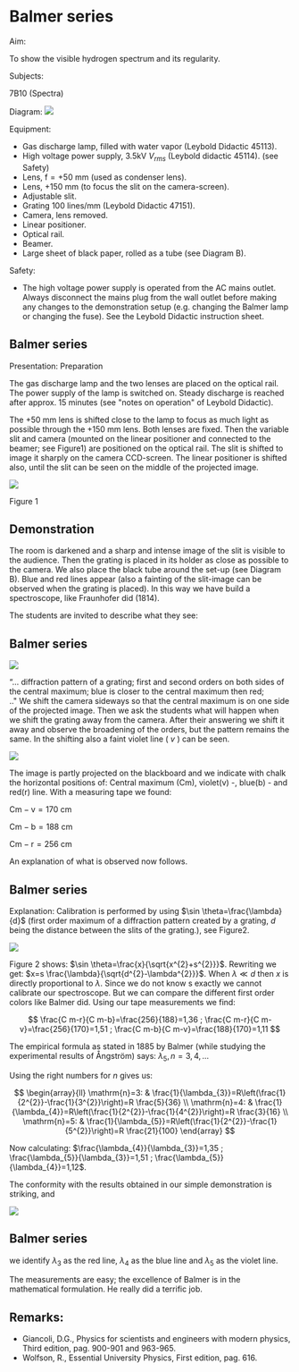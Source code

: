 # Balmer series 

Aim:

To show the visible hydrogen spectrum and its regularity.

Subjects:

7B10 (Spectra)

Diagram:
![](https://cdn.mathpix.com/cropped/2024_06_24_f599cb8c9bc0325a9ab9g-1.jpg?height=1328&width=1352&top_left_y=410&top_left_x=454)

Equipment:

- Gas discharge lamp, filled with water vapor (Leybold Didactic 45113).
- High voltage power supply, 3.5kV $V_{r m s}$ (Leybold didactic 45114). (see Safety)
- Lens, $\mathrm{f}=+50 \mathrm{~mm}$ (used as condenser lens).
- Lens, $+150 \mathrm{~mm}$ (to focus the slit on the camera-screen).
- Adjustable slit.
- Grating 100 lines/mm (Leybold Didactic 47151).
- Camera, lens removed.
- Linear positioner.
- Optical rail.
- Beamer.
- Large sheet of black paper, rolled as a tube (see Diagram B).

Safety:

- The high voltage power supply is operated from the AC mains outlet. Always disconnect the mains plug from the wall outlet before making any changes to the demonstration setup (e.g. changing the Balmer lamp or changing the fuse). See the Leybold Didactic instruction sheet.


## Balmer series

Presentation: Preparation

The gas discharge lamp and the two lenses are placed on the optical rail. The power supply of the lamp is switched on. Steady discharge is reached after approx. 15 minutes (see "notes on operation" of Leybold Didactic).

The $+50 \mathrm{~mm}$ lens is shifted close to the lamp to focus as much light as possible through the $+150 \mathrm{~mm}$ lens. Both lenses are fixed. Then the variable slit and camera (mounted on the linear positioner and connected to the beamer; see Figure1) are positioned on the optical rail. The slit is shifted to image it sharply on the camera CCD-screen. The linear positioner is shifted also, until the slit can be seen on the middle of the projected image.

![](https://cdn.mathpix.com/cropped/2024_06_24_f599cb8c9bc0325a9ab9g-2.jpg?height=1008&width=1328&top_left_y=821&top_left_x=478)

Figure 1

## Demonstration

The room is darkened and a sharp and intense image of the slit is visible to the audience. Then the grating is placed in its holder as close as possible to the camera. We also place the black tube around the set-up (see Diagram B). Blue and red lines appear (also a fainting of the slit-image can be observed when the grating is placed). In this way we have build a spectroscope, like Fraunhofer did (1814).

The students are invited to describe what they see:

## Balmer series

![](https://cdn.mathpix.com/cropped/2024_06_24_f599cb8c9bc0325a9ab9g-3.jpg?height=319&width=534&top_left_y=323&top_left_x=887)

“... diffraction pattern of a grating; first and second orders on both sides of the central maximum; blue is closer to the central maximum then red; $\qquad$ .." We shift the camera sideways so that the central maximum is on one side of the projected image. Then we ask the students what will happen when we shift the grating away from the camera. After their answering we shift it away and observe the broadening of the orders, but the pattern remains the same. In the shifting also a faint violet line ( $v$ ) can be seen.

![](https://cdn.mathpix.com/cropped/2024_06_24_f599cb8c9bc0325a9ab9g-3.jpg?height=511&width=531&top_left_y=947&top_left_x=891)

The image is partly projected on the blackboard and we indicate with chalk the horizontal positions of: Central maximum (Cm), violet(v) -, blue(b) - and red(r) line. With a measuring tape we found:

$\mathrm{Cm}-\mathrm{v}=170 \mathrm{~cm}$

$\mathrm{Cm}-\mathrm{b}=188 \mathrm{~cm}$

$\mathrm{Cm}-\mathrm{r}=256 \mathrm{~cm}$

An explanation of what is observed now follows.

## Balmer series

Explanation: Calibration is performed by using $\sin \theta=\frac{\lambda}{d}$ (first order maximum of a diffraction pattern created by a grating, $d$ being the distance between the slits of the grating.), see Figure2.

![](https://cdn.mathpix.com/cropped/2024_06_24_f599cb8c9bc0325a9ab9g-4.jpg?height=383&width=617&top_left_y=605&top_left_x=662)

Figure 2 shows: $\sin \theta=\frac{x}{\sqrt{x^{2}+s^{2}}}$. Rewriting we get: $x=s \frac{\lambda}{\sqrt{d^{2}-\lambda^{2}}}$. When $\lambda \ll d$ then $x$ is directly proportional to $\lambda$. Since we do not know s exactly we cannot calibrate our spectroscope. But we can compare the different first order colors like Balmer did. Using our tape measurements we find:

$$
\frac{C m-r}{C m-b}=\frac{256}{188}=1,36 ; \frac{C m-r}{C m-v}=\frac{256}{170}=1,51 ; \frac{C m-b}{C m-v}=\frac{188}{170}=1,11
$$

The empirical formula as stated in 1885 by Balmer (while studying the experimental results of Ångström) says: $\lambda_{5}, n=3,4, \ldots$

Using the right numbers for $n$ gives us:

$$
\begin{array}{ll}
\mathrm{n}=3: & \frac{1}{\lambda_{3}}=R\left(\frac{1}{2^{2}}-\frac{1}{3^{2}}\right)=R \frac{5}{36} \\
\mathrm{n}=4: & \frac{1}{\lambda_{4}}=R\left(\frac{1}{2^{2}}-\frac{1}{4^{2}}\right)=R \frac{3}{16} \\
\mathrm{n}=5: & \frac{1}{\lambda_{5}}=R\left(\frac{1}{2^{2}}-\frac{1}{5^{2}}\right)=R \frac{21}{100}
\end{array}
$$

Now calculating: $\frac{\lambda_{4}}{\lambda_{3}}=1,35 ; \frac{\lambda_{5}}{\lambda_{3}}=1,51 ; \frac{\lambda_{5}}{\lambda_{4}}=1,12$.

The conformity with the results obtained in our simple demonstration is striking, and

![](https://cdn.mathpix.com/cropped/2024_06_24_f599cb8c9bc0325a9ab9g-4.jpg?height=249&width=570&top_left_y=2511&top_left_x=1440)

## Balmer series

we identify $\lambda_{3}$ as the red line, $\lambda_{4}$ as the blue line and $\lambda_{5}$ as the violet line.

The measurements are easy; the excellence of Balmer is in the mathematical formulation. He really did a terrific job.

## Remarks:

- Giancoli, D.G., Physics for scientists and engineers with modern physics, Third edition, pag. 900-901 and 963-965.
- Wolfson, R., Essential University Physics, First edition, pag. 616.

